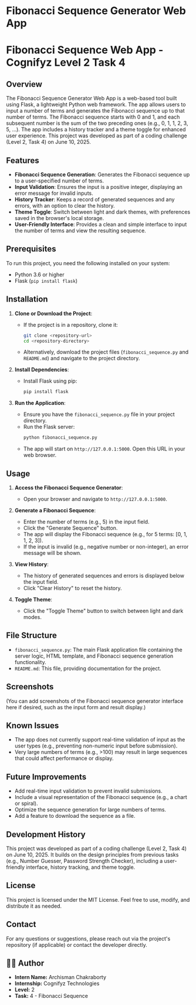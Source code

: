 # Fibonacci Sequence Generator Web App

# Fibonacci Sequence Web App - Cognifyz Level 2 Task 4

## Overview
The Fibonacci Sequence Generator Web App is a web-based tool built using Flask, a lightweight Python web framework. The app allows users to input a number of terms and generates the Fibonacci sequence up to that number of terms. The Fibonacci sequence starts with 0 and 1, and each subsequent number is the sum of the two preceding ones (e.g., 0, 1, 1, 2, 3, 5, ...). The app includes a history tracker and a theme toggle for enhanced user experience. This project was developed as part of a coding challenge (Level 2, Task 4) on June 10, 2025.

## Features
- **Fibonacci Sequence Generation**: Generates the Fibonacci sequence up to a user-specified number of terms.
- **Input Validation**: Ensures the input is a positive integer, displaying an error message for invalid inputs.
- **History Tracker**: Keeps a record of generated sequences and any errors, with an option to clear the history.
- **Theme Toggle**: Switch between light and dark themes, with preferences saved in the browser's local storage.
- **User-Friendly Interface**: Provides a clean and simple interface to input the number of terms and view the resulting sequence.

## Prerequisites
To run this project, you need the following installed on your system:
- Python 3.6 or higher
- Flask (`pip install flask`)

## Installation
1. **Clone or Download the Project**:
   - If the project is in a repository, clone it:
     ```bash
     git clone <repository-url>
     cd <repository-directory>
     ```
   - Alternatively, download the project files (`fibonacci_sequence.py` and `README.md`) and navigate to the project directory.

2. **Install Dependencies**:
   - Install Flask using pip:
     ```bash
     pip install flask
     ```

3. **Run the Application**:
   - Ensure you have the `fibonacci_sequence.py` file in your project directory.
   - Run the Flask server:
     ```bash
     python fibonacci_sequence.py
     ```
   - The app will start on `http://127.0.0.1:5000`. Open this URL in your web browser.

## Usage
1. **Access the Fibonacci Sequence Generator**:
   - Open your browser and navigate to `http://127.0.0.1:5000`.

2. **Generate a Fibonacci Sequence**:
   - Enter the number of terms (e.g., 5) in the input field.
   - Click the "Generate Sequence" button.
   - The app will display the Fibonacci sequence (e.g., for 5 terms: [0, 1, 1, 2, 3]).
   - If the input is invalid (e.g., negative number or non-integer), an error message will be shown.

3. **View History**:
   - The history of generated sequences and errors is displayed below the input field.
   - Click "Clear History" to reset the history.

4. **Toggle Theme**:
   - Click the "Toggle Theme" button to switch between light and dark modes.

## File Structure
- `fibonacci_sequence.py`: The main Flask application file containing the server logic, HTML template, and Fibonacci sequence generation functionality.
- `README.md`: This file, providing documentation for the project.

## Screenshots
(You can add screenshots of the Fibonacci sequence generator interface here if desired, such as the input form and result display.)

## Known Issues
- The app does not currently support real-time validation of input as the user types (e.g., preventing non-numeric input before submission).
- Very large numbers of terms (e.g., >100) may result in large sequences that could affect performance or display.

## Future Improvements
- Add real-time input validation to prevent invalid submissions.
- Include a visual representation of the Fibonacci sequence (e.g., a chart or spiral).
- Optimize the sequence generation for large numbers of terms.
- Add a feature to download the sequence as a file.

## Development History
This project was developed as part of a coding challenge (Level 2, Task 4) on June 10, 2025. It builds on the design principles from previous tasks (e.g., Number Guesser, Password Strength Checker), including a user-friendly interface, history tracking, and theme toggle.

## License
This project is licensed under the MIT License. Feel free to use, modify, and distribute it as needed.

## Contact
For any questions or suggestions, please reach out via the project's repository (if applicable) or contact the developer directly.

## 👨‍💻 Author

- **Intern Name:** Archisman Chakraborty  
- **Internship:** Cognifyz Technologies  
- **Level:** 2  
- **Task:** 4 - Fibonacci Sequence